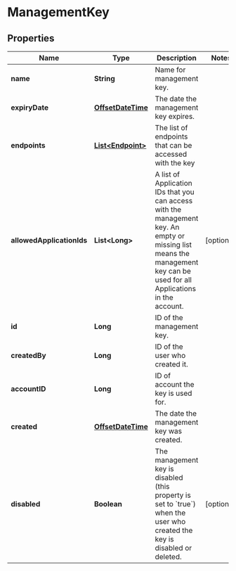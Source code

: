 

# ManagementKey

## Properties

Name | Type | Description | Notes
------------ | ------------- | ------------- | -------------
**name** | **String** | Name for management key. | 
**expiryDate** | [**OffsetDateTime**](OffsetDateTime.md) | The date the management key expires. | 
**endpoints** | [**List&lt;Endpoint&gt;**](Endpoint.md) | The list of endpoints that can be accessed with the key | 
**allowedApplicationIds** | **List&lt;Long&gt;** | A list of Application IDs that you can access with the management key. An empty or missing list means the management key can be used for all Applications in the account.  |  [optional]
**id** | **Long** | ID of the management key. | 
**createdBy** | **Long** | ID of the user who created it. | 
**accountID** | **Long** | ID of account the key is used for. | 
**created** | [**OffsetDateTime**](OffsetDateTime.md) | The date the management key was created. | 
**disabled** | **Boolean** | The management key is disabled (this property is set to &#x60;true&#x60;) when the user who created the key is disabled or deleted. |  [optional]



